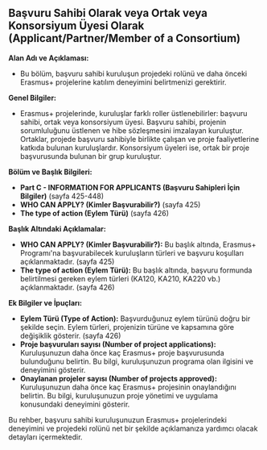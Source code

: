 ## Başvuru Sahibi Olarak veya Ortak veya Konsorsiyum Üyesi Olarak (Applicant/Partner/Member of a Consortium)

**Alan Adı ve Açıklaması:**
- Bu bölüm, başvuru sahibi kuruluşun projedeki rolünü ve daha önceki Erasmus+ projelerine katılım deneyimini belirtmenizi gerektirir.

**Genel Bilgiler:**
- Erasmus+ projelerinde, kuruluşlar farklı roller üstlenebilirler: başvuru sahibi, ortak veya konsorsiyum üyesi. Başvuru sahibi, projenin sorumluluğunu üstlenen ve hibe sözleşmesini imzalayan kuruluştur. Ortaklar, projede başvuru sahibiyle birlikte çalışan ve proje faaliyetlerine katkıda bulunan kuruluşlardır. Konsorsiyum üyeleri ise, ortak bir proje başvurusunda bulunan bir grup kuruluştur.

**Bölüm ve Başlık Bilgileri:**

- **Part C - INFORMATION FOR APPLICANTS (Başvuru Sahipleri İçin Bilgiler)** (sayfa 425-448)
- **WHO CAN APPLY? (Kimler Başvurabilir?)** (sayfa 425)
- **The type of action (Eylem Türü)** (sayfa 426)

**Başlık Altındaki Açıklamalar:**

- **WHO CAN APPLY? (Kimler Başvurabilir?):** Bu başlık altında, Erasmus+ Programı'na başvurabilecek kuruluşların türleri ve başvuru koşulları açıklanmaktadır. (sayfa 425)
- **The type of action (Eylem Türü):** Bu başlık altında, başvuru formunda belirtilmesi gereken eylem türleri (KA120, KA210, KA220 vb.) açıklanmaktadır. (sayfa 426)

**Ek Bilgiler ve İpuçları:**

- **Eylem Türü (Type of Action):** Başvurduğunuz eylem türünü doğru bir şekilde seçin. Eylem türleri, projenizin türüne ve kapsamına göre değişiklik gösterir. (sayfa 426)
- **Proje başvuruları sayısı (Number of project applications):** Kuruluşunuzun daha önce kaç Erasmus+ proje başvurusunda bulunduğunu belirtin. Bu bilgi, kuruluşunuzun programa olan ilgisini ve deneyimini gösterir.
- **Onaylanan projeler sayısı (Number of projects approved):** Kuruluşunuzun daha önce kaç Erasmus+ projesinin onaylandığını belirtin. Bu bilgi, kuruluşunuzun proje yönetimi ve uygulama konusundaki deneyimini gösterir.

Bu rehber, başvuru sahibi kuruluşunuzun Erasmus+ projelerindeki deneyimini ve projedeki rolünü net bir şekilde açıklamanıza yardımcı olacak detayları içermektedir.